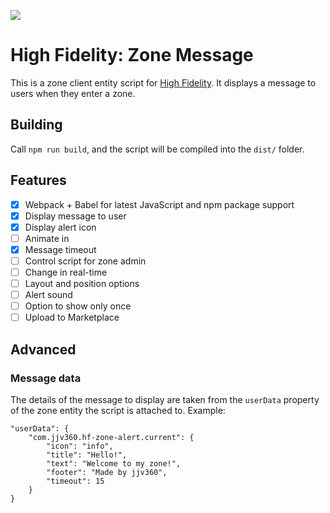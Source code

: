 ![](https://img.shields.io/badge/status-stale-orange.svg)

# High Fidelity: Zone Message

This is a zone client entity script for [High Fidelity](https://highfidelity.com).
It displays a message to users when they enter a zone.

## Building

Call `npm run build`, and the script will be compiled into the `dist/` folder.

## Features

 - [x] Webpack + Babel for latest JavaScript and npm package support
 - [x] Display message to user
 - [x] Display alert icon
 - [ ] Animate in
 - [x] Message timeout
 - [ ] Control script for zone admin
 - [ ] Change in real-time
 - [ ] Layout and position options
 - [ ] Alert sound
 - [ ] Option to show only once
 - [ ] Upload to Marketplace

## Advanced

### Message data

The details of the message to display are taken from the `userData` property of the
zone entity the script is attached to. Example:

```
"userData": {
    "com.jjv360.hf-zone-alert.current": {
        "icon": "info",
        "title": "Hello!",
        "text": "Welcome to my zone!",
        "footer": "Made by jjv360",
        "timeout": 15
    }
}
```

